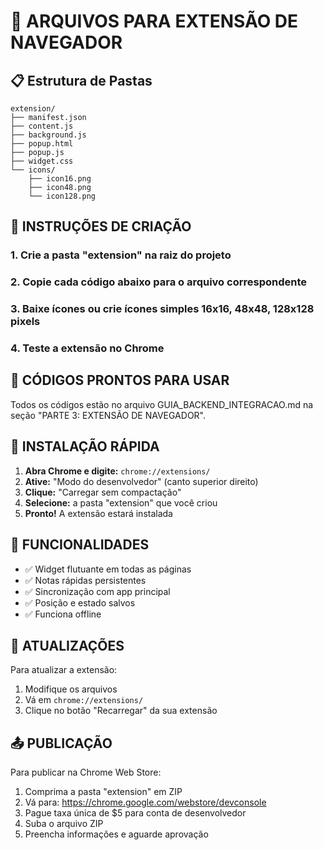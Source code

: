 # 📁 ARQUIVOS PARA EXTENSÃO DE NAVEGADOR

## 📋 Estrutura de Pastas
```
extension/
├── manifest.json
├── content.js
├── background.js
├── popup.html
├── popup.js
├── widget.css
└── icons/
    ├── icon16.png
    ├── icon48.png
    └── icon128.png
```

## 🔧 INSTRUÇÕES DE CRIAÇÃO

### 1. Crie a pasta "extension" na raiz do projeto
### 2. Copie cada código abaixo para o arquivo correspondente
### 3. Baixe ícones ou crie ícones simples 16x16, 48x48, 128x128 pixels
### 4. Teste a extensão no Chrome

## 📝 CÓDIGOS PRONTOS PARA USAR

Todos os códigos estão no arquivo GUIA_BACKEND_INTEGRACAO.md na seção "PARTE 3: EXTENSÃO DE NAVEGADOR".

## 🚀 INSTALAÇÃO RÁPIDA

1. **Abra Chrome e digite:** `chrome://extensions/`
2. **Ative:** "Modo do desenvolvedor" (canto superior direito)
3. **Clique:** "Carregar sem compactação"
4. **Selecione:** a pasta "extension" que você criou
5. **Pronto!** A extensão estará instalada

## 🎯 FUNCIONALIDADES

- ✅ Widget flutuante em todas as páginas
- ✅ Notas rápidas persistentes
- ✅ Sincronização com app principal
- ✅ Posição e estado salvos
- ✅ Funciona offline

## 🔄 ATUALIZAÇÕES

Para atualizar a extensão:
1. Modifique os arquivos
2. Vá em `chrome://extensions/`
3. Clique no botão "Recarregar" da sua extensão

## 📤 PUBLICAÇÃO

Para publicar na Chrome Web Store:
1. Comprima a pasta "extension" em ZIP
2. Vá para: https://chrome.google.com/webstore/devconsole
3. Pague taxa única de $5 para conta de desenvolvedor
4. Suba o arquivo ZIP
5. Preencha informações e aguarde aprovação